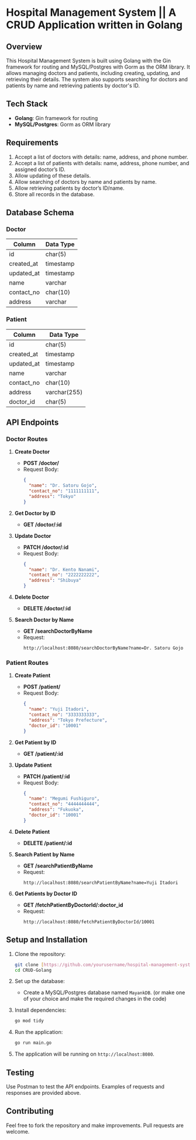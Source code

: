 # Hospital Management System || A CRUD Application written in Golang

## Overview
This Hospital Management System is built using Golang with the Gin framework for routing and MySQL/Postgres with Gorm as the ORM library. It allows managing doctors and patients, including creating, updating, and retrieving their details. The system also supports searching for doctors and patients by name and retrieving patients by doctor's ID.

## Tech Stack
- **Golang**: Gin framework for routing
- **MySQL/Postgres**: Gorm as ORM library

## Requirements
1. Accept a list of doctors with details: name, address, and phone number.
2. Accept a list of patients with details: name, address, phone number, and assigned doctor’s ID.
3. Allow updating of these details.
4. Allow searching of doctors by name and patients by name.
5. Allow retrieving patients by doctor’s ID/name.
6. Store all records in the database.

## Database Schema

### Doctor
| Column      | Data Type  |
|-------------|------------|
| id          | char(5)    |
| created_at  | timestamp  |
| updated_at  | timestamp  |
| name        | varchar    |
| contact_no  | char(10)   |
| address     | varchar    |

### Patient
| Column      | Data Type  |
|-------------|------------|
| id          | char(5)    |
| created_at  | timestamp  |
| updated_at  | timestamp  |
| name        | varchar    |
| contact_no  | char(10)   |
| address     | varchar(255)|
| doctor_id   | char(5)    |

## API Endpoints

### Doctor Routes

1. **Create Doctor**
   - **POST /doctor/**
   - Request Body:
     ```json
     {
       "name": "Dr. Satoru Gojo",
       "contact_no": "1111111111",
       "address": "Tokyo"
     }
     ```

2. **Get Doctor by ID**
   - **GET /doctor/:id**

3. **Update Doctor**
   - **PATCH /doctor/:id**
   - Request Body:
     ```json
     {
       "name": "Dr. Kento Nanami",
       "contact_no": "2222222222",
       "address": "Shibuya"
     }
     ```

4. **Delete Doctor**
   - **DELETE /doctor/:id**

5. **Search Doctor by Name**
   - **GET /searchDoctorByName**
   - Request:
     ```http
     http://localhost:8080/searchDoctorByName?name=Dr. Satoru Gojo
     ```

### Patient Routes

1. **Create Patient**
   - **POST /patient/**
   - Request Body:
     ```json
     {
       "name": "Yuji Itadori",
       "contact_no": "3333333333",
       "address": "Tokyo Prefecture",
       "doctor_id": "10001"
     }
     ```

2. **Get Patient by ID**
   - **GET /patient/:id**

3. **Update Patient**
   - **PATCH /patient/:id**
   - Request Body:
     ```json
     {
       "name": "Megumi Fushiguro",
       "contact_no": "4444444444",
       "address": "Fukuoka",
       "doctor_id": "10001"
     }
     ```

4. **Delete Patient**
   - **DELETE /patient/:id**

5. **Search Patient by Name**
   - **GET /searchPatientByName**
   - Request:
     ```http
     http://localhost:8080/searchPatientByName?name=Yuji Itadori
     ```

6. **Get Patients by Doctor ID**
   - **GET /fetchPatientByDoctorId/:doctor_id**
   - Request:
     ```http
     http://localhost:8080/fetchPatientByDoctorId/10001
     ```

## Setup and Installation

1. Clone the repository:
   ```bash
   git clone [https://github.com/yourusername/hospital-management-system.git](https://github.com/Mayank-Tiwari01/CRUD-Golang.git)
   cd CRUD-Golang

2. Set up the database:
   - Create a MySQL/Postgres database named `MayankDB`. (or make one of your choice and make the required changes in the code)
     
3. Install dependencies:
   ```bash
   go mod tidy
   ```

4. Run the application:
   ```bash
   go run main.go
   ```

5. The application will be running on `http://localhost:8080`.

## Testing
Use Postman to test the API endpoints. Examples of requests and responses are provided above.

## Contributing
Feel free to fork the repository and make improvements. Pull requests are welcome.
